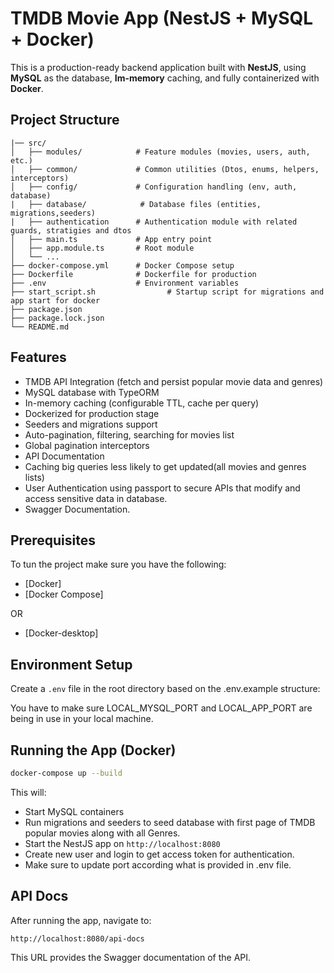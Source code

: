 # TMDB Movie App (NestJS + MySQL + Docker)

This is a production-ready backend application built with **NestJS**, using **MySQL** as the database, **Im-memory** caching, and fully containerized with **Docker**.

## Project Structure

```
|── src/
│   ├── modules/            # Feature modules (movies, users, auth, etc.)
│   ├── common/             # Common utilities (Dtos, enums, helpers, interceptors)
│   ├── config/             # Configuration handling (env, auth, database)
|   ├── database/            # Database files (entities, migrations,seeders)
|   ├── authentication      # Authentication module with related guards, stratigies and dtos
│   ├── main.ts             # App entry point
│   ├── app.module.ts       # Root module
│   └── ...
├── docker-compose.yml      # Docker Compose setup
├── Dockerfile              # Dockerfile for production
├── .env                    # Environment variables
├── start_script.sh                # Startup script for migrations and app start for docker
├── package.json
├── package.lock.json
└── README.md
```

## Features

- TMDB API Integration (fetch and persist popular movie data and genres)
- MySQL database with TypeORM
- In-memory caching (configurable TTL, cache per query)
- Dockerized for production stage
- Seeders and migrations support
- Auto-pagination, filtering, searching for movies list
- Global pagination interceptors
- API Documentation
- Caching big queries less likely to get updated(all movies and genres lists)
- User Authentication using passport to secure APIs that modify and access sensitive data in database.
- Swagger Documentation.

## Prerequisites

To tun the project make sure you have the following:

- [Docker]
- [Docker Compose]

OR

- [Docker-desktop]

## Environment Setup

Create a `.env` file in the root directory based on the .env.example structure:

You have to make sure LOCAL_MYSQL_PORT and LOCAL_APP_PORT are being in use in your local machine.

## Running the App (Docker)

```bash
docker-compose up --build
```

This will:

- Start MySQL containers
- Run migrations and seeders to seed database with first page of TMDB popular movies along with all Genres.
- Start the NestJS app on `http://localhost:8080`
- Create new user and login to get access token for authentication.
- Make sure to update port according what is provided in .env file.

## API Docs

After running the app, navigate to:

```
http://localhost:8080/api-docs
```

This URL provides the Swagger documentation of the API.
